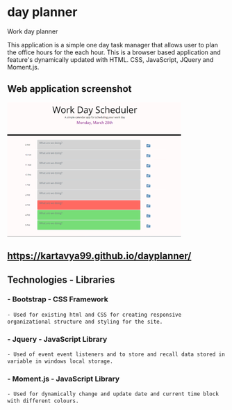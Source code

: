 # day planner
Work day planner

This application is a simple one day task manager that allows user to plan the office hours for the each hour. This is a browser based application and feature's dynamically updated with HTML. CSS, JavaScript, JQuery and Moment.js.



## Web application screenshot

<img src = "assets/images/Screenshot.png" width ="400">

## https://kartavya99.github.io/dayplanner/

## Technologies - Libraries
### - Bootstrap - CSS Framework 
    - Used for existing html and CSS for creating responsive organizational structure and styling for the site.
### - Jquery - JavaScript Library
    - Used of event event listeners and to store and recall data stored in variable in windows local storage. 
### - Moment.js - JavaScript Library
    - Used for dynamically change and update date and current time block with different colours.



